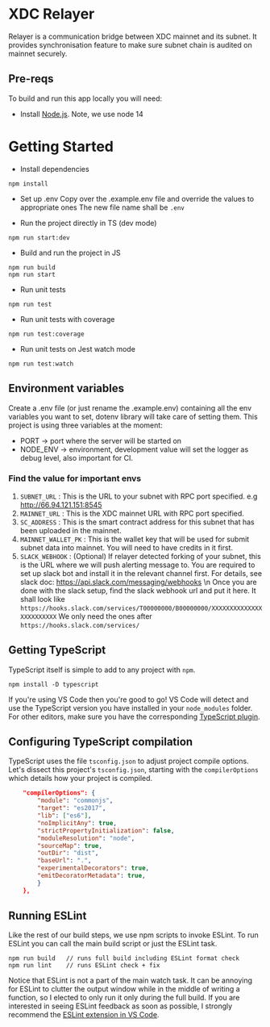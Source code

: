 # XDC Relayer

Relayer is a communication bridge between XDC mainnet and its subnet. It provides synchronisation feature to make sure subnet chain is audited on mainnet securely.

## Pre-reqs
To build and run this app locally you will need:
- Install [Node.js](https://nodejs.org/en/). Note, we use node 14

# Getting Started
- Install dependencies
```
npm install
```
- Set up .env
Copy over the .example.env file and override the values to appropriate ones
The new file name shall be `.env`

- Run the project directly in TS (dev mode)
```
npm run start:dev
```

- Build and run the project in JS
```
npm run build
npm run start
```

- Run unit tests
```
npm run test
```

- Run unit tests with coverage 
```
npm run test:coverage
```

- Run unit tests on Jest watch mode
```
npm run test:watch
```

## Environment variables
Create a .env file (or just rename the .example.env) containing all the env variables you want to set, dotenv library will take care of setting them. This project is using three variables at the moment:

 * PORT -> port where the server will be started on
 * NODE_ENV -> environment, development value will set the logger as debug level, also important for CI.
 
### Find the value for important envs
1. `SUBNET_URL` : This is the URL to your subnet with RPC port specified. e.g http://66.94.121.151:8545
2. `MAINNET_URL` : This is the XDC mainnet URL with RPC port specified.
3. `SC_ADDRESS` : This is the smart contract address for this subnet that has been uploaded in the mainnet.
4. `MAINNET_WALLET_PK` : This is the wallet key that will be used for submit subnet data into mainnet. You will need to have credits in it first.
5. `SLACK_WEBHOOK` : (Optional) If relayer detected forking of your subnet, this is the URL where we will push alerting message to. You are required to set up slack bot and install it in the relevant channel first. For details, see slack doc: https://api.slack.com/messaging/webhooks \n
Once you are done with the slack setup, find the slack webhook url and put it here. It shall look like `https://hooks.slack.com/services/T00000000/B00000000/XXXXXXXXXXXXXXXXXXXXXXXX`  We only need the ones after `https://hooks.slack.com/services/`

## Getting TypeScript
TypeScript itself is simple to add to any project with `npm`.
```
npm install -D typescript
```
If you're using VS Code then you're good to go!
VS Code will detect and use the TypeScript version you have installed in your `node_modules` folder. 
For other editors, make sure you have the corresponding [TypeScript plugin](http://www.typescriptlang.org/index.html#download-links). 

## Configuring TypeScript compilation
TypeScript uses the file `tsconfig.json` to adjust project compile options.
Let's dissect this project's `tsconfig.json`, starting with the `compilerOptions` which details how your project is compiled. 

```json
    "compilerOptions": {
        "module": "commonjs",
        "target": "es2017",
        "lib": ["es6"],
        "noImplicitAny": true,
        "strictPropertyInitialization": false,
        "moduleResolution": "node",
        "sourceMap": true,
        "outDir": "dist",
        "baseUrl": ".",
        "experimentalDecorators": true,
        "emitDecoratorMetadata": true,  
        }
    },
```

## Running ESLint
Like the rest of our build steps, we use npm scripts to invoke ESLint.
To run ESLint you can call the main build script or just the ESLint task.
```
npm run build   // runs full build including ESLint format check
npm run lint    // runs ESLint check + fix
```
Notice that ESLint is not a part of the main watch task.
It can be annoying for ESLint to clutter the output window while in the middle of writing a function, so I elected to only run it only during the full build.
If you are interested in seeing ESLint feedback as soon as possible, I strongly recommend the [ESLint extension in VS Code](https://github.com/Microsoft/vscode-eslint.git).
